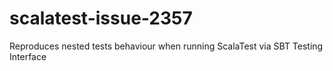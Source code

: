 # scalatest-issue-2357
Reproduces nested tests behaviour when running ScalaTest via SBT Testing Interface
